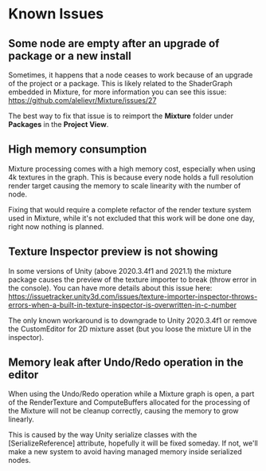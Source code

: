 # Known Issues

## Some node are empty after an upgrade of package or a new install

Sometimes, it happens that a node ceases to work because of an upgrade of the project or a package. This is likely related to the ShaderGraph embedded in Mixture, for more information you can see this issue: https://github.com/alelievr/Mixture/issues/27

The best way to fix that issue is to reimport the **Mixture** folder under **Packages** in the **Project View**.

## High memory consumption

Mixture processing comes with a high memory cost, especially when using 4k textures in the graph. This is because every node holds a full resolution render target causing the memory to scale linearity with the number of node.

Fixing that would require a complete refactor of the render texture system used in Mixture, while it's not excluded that this work will be done one day, right now nothing is planned.

## Texture Inspector preview is not showing

In some versions of Unity (above 2020.3.4f1 and 2021.1) the mixture package causes the preview of the texture importer to break (throw error in the console).
You can have more details about this issue here: https://issuetracker.unity3d.com/issues/texture-importer-inspector-throws-errors-when-a-built-in-texture-inspector-is-overwritten-in-c-number

The only known workaround is to downgrade to Unity 2020.3.4f1 or remove the CustomEditor for 2D mixture asset (but you loose the mixture UI in the inspector).

## Memory leak after Undo/Redo operation in the editor

When using the Undo/Redo operation while a Mixture graph is open, a part of the RenderTexture and ComputeBuffers allocated for the processing of the Mixture will not be cleanup correctly, causing the memory to grow linearly.

This is caused by the way Unity serialize classes with the [SerializeReference] attribute, hopefully it will be fixed someday. If not, we'll make a new system to avoid having managed memory inside serialized nodes.